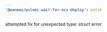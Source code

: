 ```yaml
---
'@wanews/pulumi-wait-for-ecs-deploy': patch
---
```


attempted fix for unexpected type: struct error
